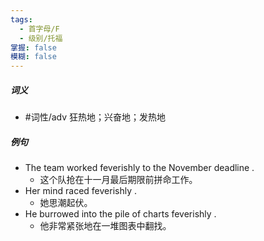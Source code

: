 ```yaml
---
tags:
  - 首字母/F
  - 级别/托福
掌握: false
模糊: false
---
```

##### 词义
- #词性/adv  狂热地；兴奋地；发热地
##### 例句
- The team worked feverishly to the November deadline .
	- 这个队抢在十一月最后期限前拼命工作。
- Her mind raced feverishly .
	- 她思潮起伏。
- He burrowed into the pile of charts feverishly .
	- 他非常紧张地在一堆图表中翻找。
